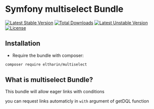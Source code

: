 Symfony multiselect Bundle
==========================

[![Latest Stable Version](http://poser.pugx.org/eltharin/multiselect/v)](https://packagist.org/packages/eltharin/multiselect) 
[![Total Downloads](http://poser.pugx.org/eltharin/multiselect/downloads)](https://packagist.org/packages/eltharin/multiselect) 
[![Latest Unstable Version](http://poser.pugx.org/eltharin/multiselect/v/unstable)](https://packagist.org/packages/eltharin/multiselect) 
[![License](http://poser.pugx.org/eltharin/multiselect/license)](https://packagist.org/packages/eltharin/multiselect)

Installation
------------

* Require the bundle with composer:

``` bash
composer require eltharin/multiselect
```

What is multiselect Bundle?
---------------------------
This bundle will allow eager links with conditions

you can request links automaticly in ``with`` argument of getDQL function
